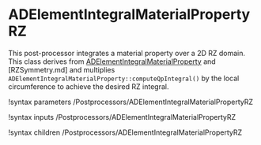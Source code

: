 # ADElementIntegralMaterialPropertyRZ

This post-processor integrates a material property over a 2D RZ domain. This
class derives from [ADElementIntegralMaterialProperty](framework:ElementIntegralMaterialProperty.md)
and [RZSymmetry.md] and multiplies `ADElementIntegralMaterialProperty::computeQpIntegral()`
by the local circumference to achieve the desired RZ integral.

!syntax parameters /Postprocessors/ADElementIntegralMaterialPropertyRZ

!syntax inputs /Postprocessors/ADElementIntegralMaterialPropertyRZ

!syntax children /Postprocessors/ADElementIntegralMaterialPropertyRZ
